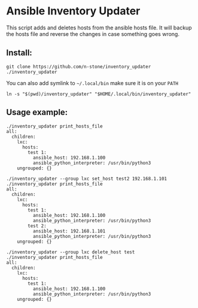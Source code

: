 # Ansible Inventory Updater
This script adds and deletes hosts from the ansible hosts file. It will backup the hosts file and reverse the changes in case something goes wrong.
## Install:
```
git clone https://github.com/n-stone/inventory_updater
./inventory_updater
```

You can also add symlink to `~/.local/bin` make sure it is on your `PATH`
```
ln -s "$(pwd)/inventory_updater" "$HOME/.local/bin/inventory_updater"
```

## Usage example:
```
./inventory_updater print_hosts_file
all:
  children:
    lxc:
      hosts:
        test 1:
          ansible_host: 192.168.1.100
          ansible_python_interpreter: /usr/bin/python3
    ungrouped: {}

./inventory_updater --group lxc set_host test2 192.168.1.101
./inventory_updater print_hosts_file 
all:
  children:
    lxc:
      hosts:
        test 1:
          ansible_host: 192.168.1.100
          ansible_python_interpreter: /usr/bin/python3
        test 2:
          ansible_host: 192.168.1.101
          ansible_python_interpreter: /usr/bin/python3
    ungrouped: {}

./inventory_updater --group lxc delete_host test 
./inventory_updater print_hosts_file  
all:
  children:
    lxc:
      hosts:
        test 1:
          ansible_host: 192.168.1.100
          ansible_python_interpreter: /usr/bin/python3
    ungrouped: {}
```
